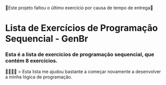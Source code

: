 🚧Este projeto faltou o último exercício por causa de tempo de entrega🚧

# Lista de Exercícios de Programação Sequencial - GenBr

### Esta é a lista de exercícios de programação sequencial, que contém 8 exercícios. 

👨‍💻👩‍💻 > Esta lista me ajudou bastante a começar novamente a desenvolver a minha lógica de programação. 
